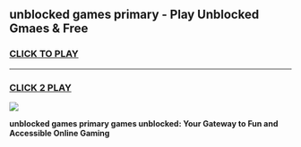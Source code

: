 
## unblocked games primary - Play Unblocked Gmaes & Free
<h3>
<a href="https://news.freeplayer.one?title=unblocked_games_primary&ref=16F">CLICK TO PLAY</a></h3>
<hr>

<h3>
<a href="https://news.freeplayer.one?title=unblocked_games_primary&ref=16F">CLICK 2 PLAY</a>
  
</h3>

<a href="https://news.freeplayer.one?title=unblocked_games_primary&ref=16F/"><img src="https://clearcache.store/games.png"></a>


**unblocked games primary games unblocked: Your Gateway to Fun and Accessible Online Gaming**
